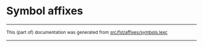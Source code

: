 
# Symbol affixes

* * *

<small>This (part of) documentation was generated from [src/fst/affixes/symbols.lexc](https://github.com/giellalt/lang-vot/blob/main/src/fst/affixes/symbols.lexc)</small>

---

